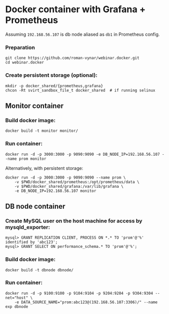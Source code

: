 # Docker container with Grafana + Prometheus

Assuming `192.168.56.107` is db node aliased as `db1` in Prometheus config.

### Preparation

    git clone https://github.com/roman-vynar/webinar.docker.git
    cd webinar.docker

### Create persistent storage (optional):

    mkdir -p docker_shared/{prometheus,grafana}
    chcon -Rt svirt_sandbox_file_t docker_shared  # if running selinux

## Monitor container

### Build docker image:
    
    docker build -t monitor monitor/ 

### Run container:

    docker run -d -p 3000:3000 -p 9090:9090 -e DB_NODE_IP=192.168.56.107 --name prom monitor

Alternatively, with persistent storage:

    docker run -d -p 3000:3000 -p 9090:9090 --name prom \
        -v $PWD/docker_shared/prometheus:/opt/prometheus/data \
        -v $PWD/docker_shared/grafana:/var/lib/grafana \
        -e DB_NODE_IP=192.168.56.107 monitor

## DB node container

### Create MySQL user on the host machine for access by mysqld_exporter:

    mysql> GRANT REPLICATION CLIENT, PROCESS ON *.* TO 'prom'@'%' identified by 'abc123';
    mysql> GRANT SELECT ON performance_schema.* TO 'prom'@'%';

### Build docker image:

    docker build -t dbnode dbnode/

### Run container:

    docker run -d -p 9100:9100 -p 9104:9104 -p 9204:9204 -p 9304:9304 --net="host" \
        -e DATA_SOURCE_NAME="prom:abc123@(192.168.56.107:3306)/" --name exp dbnode 

